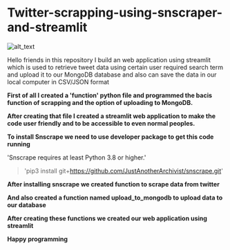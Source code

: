 # Twitter-scrapping-using-snscraper-and-streamlit
![alt_text](https://www.promptcloud.com/wp-content/uploads/2022/04/CRAWL-TWITTER.png)


Hello friends in this repository I build an web application using streamlit which is used to retrieve tweet data using certain user required search term and upload it to our MongoDB database and also can save the data in our local computer in CSV/JSON format

**First of all I created a 'function' python file and programmed the bacis function of scrapping and the option of uploading to MongoDB.**

**After creating that file I created a streamlit web application to make the code user friendly and to be accessible to even normal peoples.**


**To install Snscrape we need to use developer package to get this code running**

'Snscrape requires at least Python 3.8 or higher.'
>'pip3 install git+https://github.com/JustAnotherArchivist/snscrape.git'

**After installing snscrape we created function to scrape data from twitter**

**And also created a function named upload_to_mongodb to upload data to our database**

**After creating these functions we created our  web application using streamlit**


**Happy programming**

